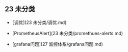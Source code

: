 ## 23 未分类
* [调优](23 未分类/调优.md)
* [PrometheusAlert](23 未分类/promethues-alerts.md)


* [grafana问题](27 监控体系/grafana问题.md)
